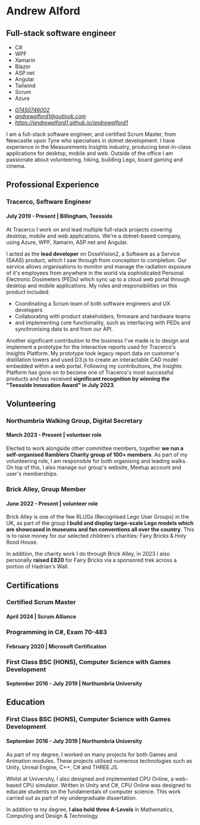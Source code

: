 
<div id="pageOneContent" class="page-break">
  <hgroup>
    <h1>Andrew Alford</h1>
    <h2>Full-stack software engineer</h2>
  </hgroup>

  <div class="skills">
    <ul>
      <li>C#</li>
      <li>WPF</li>
      <li>Xamarin</li>
      <li>Blazor</li>
      <li>ASP.net</li>
      <li>Angular</li>
      <li>Tailwind</li>
      <li>Scrum</li>
      <li>Azure</li>
    </ul>
  </div>

  <address>
    <ul>
      <li><a href="tel:(+44)7450746002">07450746002</a></li>
      <li><a href="mailto:andrewalford1@outlook.com">andrewalford1@outlook.com</a></li>
      <li><a href="https://andrewalford1.github.io/andrewalford1">https://andrewalford1.github.io/andrewalford1</a></li>
    </ul>
  </address>

  <p>
    I am a full-stack software engineer, and certified Scrum Master, from Newcastle upon Tyne who specialises in dotnet development. I have experience in the Measurements Insights industry, producing best-in-class applications for desktop, mobile and web. Outside of the office I am passionate about volunteering, hiking, building Lego, board gaming and cinema.
  </p>

  <h2>Professional Experience</h2>
  <div>  
    <hgroup>
      <h3>Tracerco, <span>Software Engineer</span></h3>
      <h4>July 2019 - Present | Billingham, Teesside</h4>
    </hgroup>
    <p>
      At Tracerco I work on and lead multiple full-stack projects covering desktop, mobile and web applications. We're a dotnet-based company, using Azure, WPF, Xamarin, ASP.net and Angular.
    </p>
    <p>
      I acted as the <b>lead developer</b> on DoseVision2, a Software as a Service (SAAS) product, which I saw through from conception to completion. Our service allows organisations to monitor and manage the radiation exposure of it's employees from anywhere in the world via sophisticated Personal Electronic Dosimeters (PEDs) which sync up to a cloud web portal through desktop and mobile applications. My roles and responsibilities on this product included:
    </p>
    <ul>
      <li>Coordinating a Scrum team of both software engineers and UX developers</li>
      <li>Collaborating with product stakeholders, firmware and hardware teams</li>
      <li>and implementing core functionality, such as interfacing with PEDs and synchronising data to and from our API.</li>
    </ul>
    <p>
      Another significant contribution to the business I've made is to design and implement a prototype for the interactive reports used for Tracerco's Insights Platform. My prototype took legacy report data on customer's distillation towers and used D3.js to create an interactable CAD model embedded within a web portal. Following my contributions, the Insights Platform has gone on to become one of Tracerco's most successful products and has received <b>significant recognition by winning the "Teesside Innovation Award" in July 2023</b>.
    </p>
  </div>
</div>

<div id="pageTwoContent">
  <h2>Volunteering</h2>
  <div>  
    <hgroup>
      <h3>Northumbria Walking Group, <span>Digital Secretary</span></h3>
      <h4>March 2023 - Present | volunteer role</h4>
    </hgroup>
    <p>
      Elected to work alongside other committee members, together <b>we run a self-organised Ramblers Charity group of 100+ members</b>. As part of my volunteering role, I am responsible for both organising and leading walks. On top of this, I also manage our group's website, Meetup account and user's memberships.
    </p>
  </div>
  <div>  
    <hgroup>
      <h3>Brick Alley, <span>Group Member</span></h3>
      <h4>June 2022 - Present | volunteer role</h4>
    </hgroup>
    <p>
      Brick Alley is one of the few RLUGs (Recognised Lego User Groups) in the UK, as part of the group <b>I build and display large-scale Lego models which are showcased in museums and fan conventions all over the country</b>. This is to raise money for our selected children's charities: Fairy Bricks & Holy Rood House. 
    </p>
    <p>
      In addition, the charity work I do through Brick Alley, in 2023 I also personally <b>raised £820</b> for Fairy Bricks via a sponsored trek across a portion of Hadrian's Wall.
    </p>
  </div>

  <h2>Certifications</h2>
  <hgroup>
    <h3>Certified Scrum Master</h3>
    <h4>April 2024 | Scrum Alliance</h4>
  </hgroup>
  <hgroup>
    <h3>Programming in C#, <span>Exam 70-483</span></h3>
    <h4>February 2020 | Microsoft Certification</h4>
  </hgroup>
  <hgroup>
    <h3>First Class BSC (HONS), <span>Computer Science with Games Development</span></h3>
    <h4>September 2016 - July 2019 | Northumbria University</h4>
  </hgroup>

  <h2>Education</h2>
  <div>  
    <hgroup>
      <h3>First Class BSC (HONS), <span>Computer Science with Games Development</span></h3>
      <h4>September 2016 - July 2019 | Northumbria University</h4>
    </hgroup>
    <p>
      As part of my degree, I worked on many projects for both Games and Animation modules. These projects utilised numerous technologies such as Unity, Unreal Engine, C++, C# and THREE.JS.
    </p>
    <p>
    Whilst at University, I also designed and implemented CPU Online, a web-based CPU simulator. Written in Unity and C#, CPU Online was designed to educate students on the fundamentals of computer science. This work carried out as part of my undergraduate dissertation.
    </p>
    <p>
      In addition to my degree, <b>I also hold three A-Levels</b> in Mathematics, Computing and Design & Technology.
    </p>
  </div>
</div>
